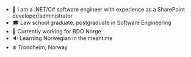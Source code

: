 - 👋 I am a .NET/C# software engineer with experience as a SharePoint developer/administrator 
- :mortar_board: Law school graduate, postgraduate in Software Engineering
- 🏢 Currently working for BDO Norge
- 🔉 Learning Norwegian in the meantime
- :snowflake: Trondheim, Norway

<!--
**mariazieba/mariazieba** is a ✨ _special_ ✨ repository because its `README.md` (this file) appears on your GitHub profile.

Here are some ideas to get you started:

- 🔭 I’m currently working on ...
- 🌱 I’m currently learning ...
- 👯 I’m looking to collaborate on ...
- 🤔 I’m looking for help with ...
- 💬 Ask me about ...
- 📫 How to reach me: ...
- 😄 Pronouns: ...
- ⚡ Fun fact: ...
-->
